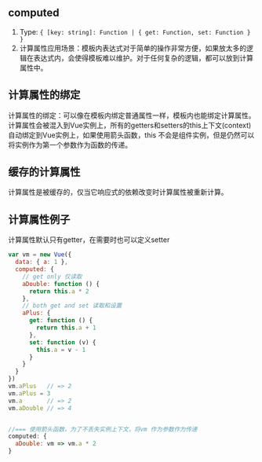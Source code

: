 


## computed
1. Type: `{ [key: string]: Function | { get: Function, set: Function } }`
2. 计算属性应用场景：模板内表达式对于简单的操作非常方便，如果放太多的逻辑在表达式内，会使得模板难以维护。对于任何复杂的逻辑，都可以放到计算属性中。

## 计算属性的绑定
计算属性的绑定：可以像在模板内绑定普通属性一样，模板内也能绑定计算属性。计算属性会被混入到Vue实例上，所有的getters和setters的this上下文(context)自动绑定到Vue实例上，如果使用箭头函数，this 不会是组件实例，但是仍然可以将实例作为第一个参数作为函数的传递。

## 缓存的计算属性
计算属性是被缓存的，仅当它响应式的依赖改变时计算属性被重新计算。

## 计算属性例子
计算属性默认只有getter，在需要时也可以定义setter
```js
var vm = new Vue({
  data: { a: 1 },
  computed: {
    // get only 仅读取
    aDouble: function () {
      return this.a * 2
    },
    // both get and set 读取和设置
    aPlus: {
      get: function () {
        return this.a + 1
      },
      set: function (v) {
        this.a = v - 1
      }
    }
  }
})
vm.aPlus   // => 2
vm.aPlus = 3
vm.a       // => 2
vm.aDouble // => 4


//=== 使用箭头函数，为了不丢失实例上下文，将vm 作为参数作为传递
computed: {
  aDouble: vm => vm.a * 2
}
```